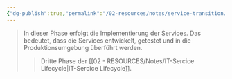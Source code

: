 ```yaml
---
{"dg-publish":true,"permalink":"/02-resources/notes/service-transition/","tags":["GFN/LF06"],"updated":"2024-10-20T20:50:22.000+02:00"}
---
```


>In dieser Phase erfolgt die Implementierung der Services. Das bedeutet, dass die Services entwickelt, getestet und in die Produktionsumgebung überführt werden.
>>Dritte Phase der [[02 - RESOURCES/Notes/IT-Sercice Lifecycle\|IT-Sercice Lifecycle]].